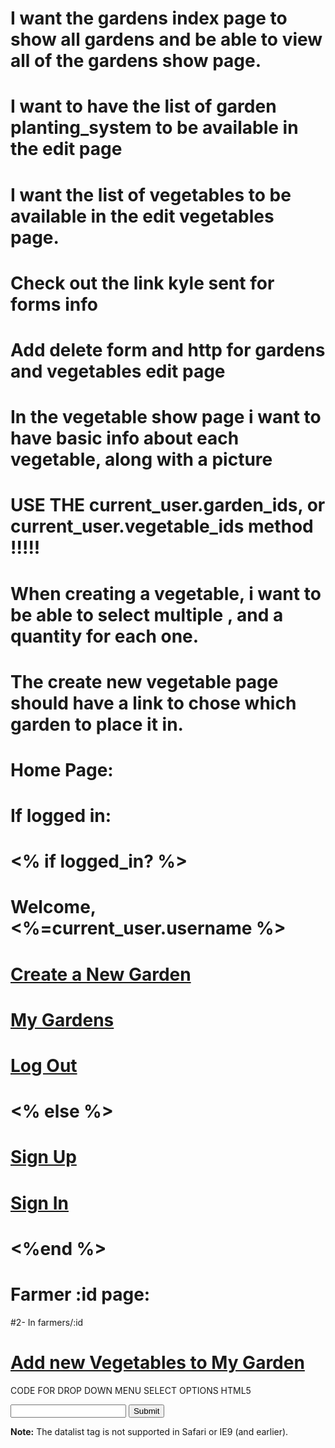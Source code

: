 
# I want the gardens index page to show all gardens and be able to view all of the gardens show page.
# I want to have the list of garden planting_system to be available in the edit page
# I want the list of vegetables to be available in the edit vegetables page.
# Check out the link kyle sent for forms info
# Add delete form and http for gardens and vegetables edit page
# In the vegetable show page i want to have basic info about each vegetable, along with a picture
# USE THE current_user.garden_ids, or current_user.vegetable_ids method !!!!!
# When creating a vegetable, i want to be able to select multiple , and a quantity for each one.
# The create new vegetable page should have a link to chose which garden to place it in.
# Home Page:
#    If logged in:
#    <% if logged_in? %>
#   <p>Welcome, <%=current_user.username %></p>
#       <a href="/gardens/new"> Create a New Garden  </a>
#       <a href= "/farmers/current_user.id"> My Gardens</a>
#       <a href="/logout"> Log Out </a>


#     <% else %>
#       <a href="/signup">Sign Up</a>
#       <a href="/login"> Sign In </a>
#     <%end %>


# Farmer :id page:

#2- In farmers/:id
#  <a href= "/vegetables/new"> Add new Vegetables to My Garden</a>







CODE FOR DROP DOWN MENU SELECT OPTIONS HTML5

<form action="/action_page.php">
  <input list="browsers" name="browser">
  <datalist id="browsers">
    <option value="Internet Explorer">
    <option value="Firefox">
    <option value="Chrome">
    <option value="Opera">
    <option value="Safari">
  </datalist>
  <input type="submit">
</form>

<p><b>Note:</b> The datalist tag is not supported in Safari or IE9 (and earlier).</p>
